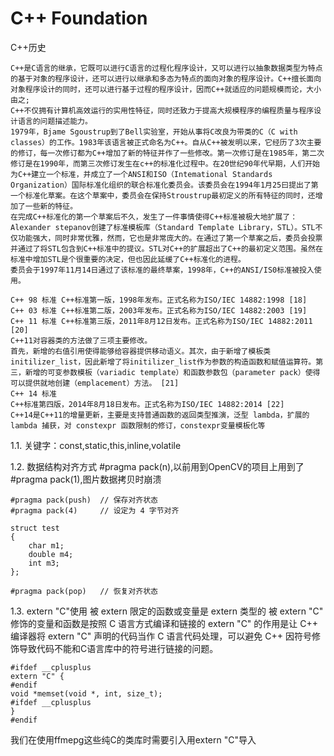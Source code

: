 # C++ Foundation

C++历史
```
C++是C语言的继承，它既可以进行C语言的过程化程序设计，又可以进行以抽象数据类型为特点的基于对象的程序设计，还可以进行以继承和多态为特点的面向对象的程序设计。C++擅长面向对象程序设计的同时，还可以进行基于过程的程序设计，因而C++就适应的问题规模而论，大小由之;
C++不仅拥有计算机高效运行的实用性特征，同时还致力于提高大规模程序的编程质量与程序设计语言的问题描述能力。
1979年，Bjame Sgoustrup到了Bell实验室，开始从事将C改良为带类的C（C with classes）的工作。1983年该语言被正式命名为C++。自从C++被发明以来，它经历了3次主要的修订，每一次修订都为C++增加了新的特征并作了一些修改。第一次修订是在1985年，第二次修订是在1990年，而第三次修订发生在c++的标准化过程中。在20世纪90年代早期，人们开始为C++建立一个标准，并成立了一个ANSI和ISO（Intemational Standards Organization）国际标准化组织的联合标准化委员会。该委员会在1994年1月25曰提出了第一个标准化草案。在这个草案中，委员会在保持Stroustrup最初定义的所有特征的同时，还增加了一些新的特征。
在完成C++标准化的第一个草案后不久，发生了一件事情使得C++标准被极大地扩展了：Alexander stepanov创建了标准模板库（Standard Template Library，STL）。STL不仅功能强大，同时非常优雅，然而，它也是非常庞大的。在通过了第一个草案之后，委员会投票并通过了将STL包含到C++标准中的提议。STL对C++的扩展超出了C++的最初定义范围。虽然在标准中增加STL是个很重要的决定，但也因此延缓了C++标准化的进程。
委员会于1997年11月14日通过了该标准的最终草案，1998年，C++的ANSI/IS0标准被投入使用。

C++ 98 标准 C++标准第一版，1998年发布。正式名称为ISO/IEC 14882:1998 [18]
C++ 03 标准 C++标准第二版，2003年发布。正式名称为ISO/IEC 14882:2003 [19]
C++ 11 标准 C++标准第三版，2011年8月12日发布。正式名称为ISO/IEC 14882:2011 [20]
C++11对容器类的方法做了三项主要修改。
首先，新增的右值引用使得能够给容器提供移动语义。其次，由于新增了模板类initilizer_list，因此新增了将initilizer_list作为参数的构造函数和赋值运算符。第三，新增的可变参数模板（variadic template）和函数参数包（parameter pack）使得可以提供就地创建（emplacement）方法。 [21]
C++ 14 标准
C++标准第四版，2014年8月18日发布。正式名称为ISO/IEC 14882:2014 [22]
C++14是C++11的增量更新，主要是支持普通函数的返回类型推演，泛型 lambda，扩展的 lambda 捕获，对 constexpr 函数限制的修订，constexpr变量模板化等
```

1.1. 关键字：const,static,this,inline,volatile


1.2. 数据结构对齐方式
#pragma pack(n),以前用到OpenCV的项目上用到了
#pragma pack(1),图片数据拷贝时崩溃
```
#pragma pack(push)  // 保存对齐状态
#pragma pack(4)     // 设定为 4 字节对齐

struct test
{
    char m1;
    double m4;
    int m3;
};

#pragma pack(pop)   // 恢复对齐状态
```

1.3. extern "C"使用
被 extern 限定的函数或变量是 extern 类型的
被 extern "C" 修饰的变量和函数是按照 C 语言方式编译和链接的
extern "C" 的作用是让 C++ 编译器将 extern "C" 声明的代码当作 C 语言代码处理，可以避免 C++ 因符号修饰导致代码不能和C语言库中的符号进行链接的问题。
```
#ifdef __cplusplus
extern "C" {
#endif
void *memset(void *, int, size_t);
#ifdef __cplusplus
}
#endif
```

我们在使用ffmepg这些纯C的类库时需要引入用extern "C"导入
